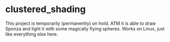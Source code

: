 # clustered_shading

This project is temporarily (permanently) on hold. ATM it is able to draw Sponza and light it with some magically flying spheres. Works on Linux, just like everything else here.

